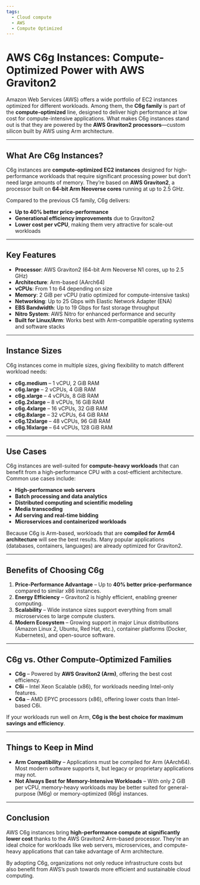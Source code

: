 ```yaml
---
tags:
  - Cloud compute
  - AWS
  - Compute Optimized
---
```


# AWS C6g Instances: Compute-Optimized Power with AWS Graviton2

Amazon Web Services (AWS) offers a wide portfolio of EC2 instances optimized for different workloads. Among them, the **C6g family** is part of the **compute-optimized** line, designed to deliver high performance at low cost for compute-intensive applications. What makes C6g instances stand out is that they are powered by the **AWS Graviton2 processors**—custom silicon built by AWS using Arm architecture.

---

## What Are C6g Instances?

C6g instances are **compute-optimized EC2 instances** designed for high-performance workloads that require significant processing power but don’t need large amounts of memory. They’re based on **AWS Graviton2**, a processor built on **64-bit Arm Neoverse cores** running at up to 2.5 GHz.

Compared to the previous C5 family, C6g delivers:

* **Up to 40% better price-performance**
* **Generational efficiency improvements** due to Graviton2
* **Lower cost per vCPU**, making them very attractive for scale-out workloads

---

## Key Features

* **Processor**: AWS Graviton2 (64-bit Arm Neoverse N1 cores, up to 2.5 GHz)
* **Architecture**: Arm-based (AArch64)
* **vCPUs**: From 1 to 64 depending on size
* **Memory**: 2 GiB per vCPU (ratio optimized for compute-intensive tasks)
* **Networking**: Up to 25 Gbps with Elastic Network Adapter (ENA)
* **EBS Bandwidth**: Up to 19 Gbps for fast storage throughput
* **Nitro System**: AWS Nitro for enhanced performance and security
* **Built for Linux/Arm**: Works best with Arm-compatible operating systems and software stacks

---

## Instance Sizes

C6g instances come in multiple sizes, giving flexibility to match different workload needs:

* **c6g.medium** – 1 vCPU, 2 GiB RAM
* **c6g.large** – 2 vCPUs, 4 GiB RAM
* **c6g.xlarge** – 4 vCPUs, 8 GiB RAM
* **c6g.2xlarge** – 8 vCPUs, 16 GiB RAM
* **c6g.4xlarge** – 16 vCPUs, 32 GiB RAM
* **c6g.8xlarge** – 32 vCPUs, 64 GiB RAM
* **c6g.12xlarge** – 48 vCPUs, 96 GiB RAM
* **c6g.16xlarge** – 64 vCPUs, 128 GiB RAM

---

## Use Cases

C6g instances are well-suited for **compute-heavy workloads** that can benefit from a high-performance CPU with a cost-efficient architecture. Common use cases include:

* **High-performance web servers**
* **Batch processing and data analytics**
* **Distributed computing and scientific modeling**
* **Media transcoding**
* **Ad serving and real-time bidding**
* **Microservices and containerized workloads**

Because C6g is Arm-based, workloads that are **compiled for Arm64 architecture** will see the best results. Many popular applications (databases, containers, languages) are already optimized for Graviton2.

---

## Benefits of Choosing C6g

1. **Price-Performance Advantage** – Up to **40% better price-performance** compared to similar x86 instances.
2. **Energy Efficiency** – Graviton2 is highly efficient, enabling greener computing.
3. **Scalability** – Wide instance sizes support everything from small microservices to large compute clusters.
4. **Modern Ecosystem** – Growing support in major Linux distributions (Amazon Linux 2, Ubuntu, Red Hat, etc.), container platforms (Docker, Kubernetes), and open-source software.

---

## C6g vs. Other Compute-Optimized Families

* **C6g** – Powered by **AWS Graviton2 (Arm)**, offering the best cost efficiency.
* **C6i** – Intel Xeon Scalable (x86), for workloads needing Intel-only features.
* **C6a** – AMD EPYC processors (x86), offering lower costs than Intel-based C6i.

If your workloads run well on Arm, **C6g is the best choice for maximum savings and efficiency**.

---

## Things to Keep in Mind

* **Arm Compatibility** – Applications must be compiled for Arm (AArch64). Most modern software supports it, but legacy or proprietary applications may not.
* **Not Always Best for Memory-Intensive Workloads** – With only 2 GiB per vCPU, memory-heavy workloads may be better suited for general-purpose (M6g) or memory-optimized (R6g) instances.

---

## Conclusion

AWS C6g instances bring **high-performance compute at significantly lower cost** thanks to the AWS Graviton2 Arm-based processor. They’re an ideal choice for workloads like web servers, microservices, and compute-heavy applications that can take advantage of Arm architecture.

By adopting C6g, organizations not only reduce infrastructure costs but also benefit from AWS’s push towards more efficient and sustainable cloud computing.

